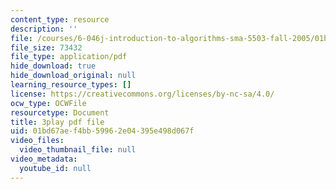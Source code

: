 ```yaml
---
content_type: resource
description: ''
file: /courses/6-046j-introduction-to-algorithms-sma-5503-fall-2005/01bd67aef4bb59962e04395e498d067f_vK_q-C-kXhs.pdf
file_size: 73432
file_type: application/pdf
hide_download: true
hide_download_original: null
learning_resource_types: []
license: https://creativecommons.org/licenses/by-nc-sa/4.0/
ocw_type: OCWFile
resourcetype: Document
title: 3play pdf file
uid: 01bd67ae-f4bb-5996-2e04-395e498d067f
video_files:
  video_thumbnail_file: null
video_metadata:
  youtube_id: null
---
```

